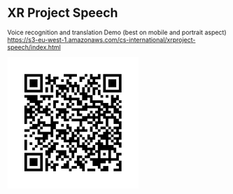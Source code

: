 
# XR Project Speech

Voice recognition and translation
Demo (best on mobile and portrait aspect)
https://s3-eu-west-1.amazonaws.com/cs-international/xrproject-speech/index.html

![Scan to view](frame.png)
    